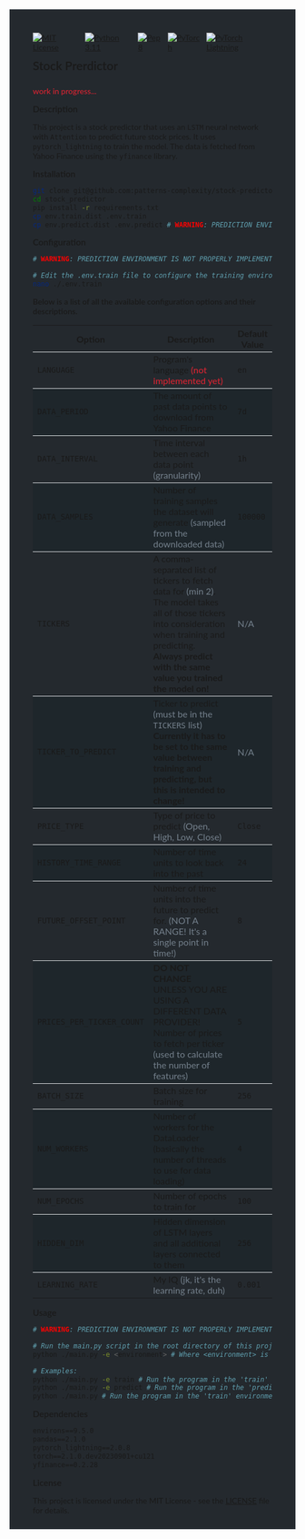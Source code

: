 <link href="https://fonts.googleapis.com/css?family=Lato" rel="stylesheet">
<style>
@keyframes ellipsis {
  0% {
    width: 0.2em;
    overflow: hidden;
    white-space: nowrap;
  }
  50% {
    width: 1em;
    overflow: hidden;
    white-space: nowrap;
  }
  100% {
    width: 1em;
    overflow: hidden;
    white-space: nowrap;
  }
}
@keyframes glow {
    0% {
        text-shadow: 0 0 2px #cb2431;
    }
    25% {
        text-shadow: 0 0 4px #cb2431;
    }
    50% {
        text-shadow: 0 0 4px #cb2431;
    }
    '75%' {
        text-shadow: 0 0 2px #cb2431;
    }
}
</style>
<style>
.ellipsis {
  overflow: hidden;
  display: inline-block;
  vertical-align: bottom;
  animation: ellipsis steps(3) 2.6s infinite;
}
.error-red {
    color: #cb2431;
    font-weight: 600;
}
.content {
    font-family: 'Lato', sans-serif;
    padding: 10px 40px;
    /* github style */
    background-color: #24292e;
    /* gray border */
    border: 1px solid #2c343b;
}
h1 {
    font-size: 1.5em;
    font-weight: 600;
    margin-top: 0.5em;
    margin-bottom: 0.5em;
    display: inline-block;
}
h2 {    
    font-size: 1.1em;
    font-weight: 600;
    margin-top: 0.5em;
    margin-bottom: 0.5em;
}
h3 {
    font-size: 1em;
    font-weight: 600;
    margin-top: 0.5em;
    margin-bottom: 0.5em;
}
/* github table */
table {
    border-collapse: collapse;
    border-spacing: 0;
    width: 100%;
}
table tr {
    border-top: 1px solid #dfe2e5;
    width: 100%;
}
table tr:nth-child(2n) {
    background-color: #1e262b;
}
table tr td:nth-child(2) {
    vertical-align: middle;
    width: 100%;
}
.note {
    color: #74808c;
}
</style>

<div class="content">

<div style="display: flex; justify-content: left; align-items: center; margin-top: 30px;">
  <a href="https://opensource.org/licenses/MIT"><img src="https://img.shields.io/badge/License-MIT-blue.svg" alt="MIT License"></a>
  <span style="margin: 0 4px;"></span>
  <a href="https://www.python.org/downloads/release/python-311/"><img src="https://img.shields.io/badge/Python-3.11-blue.svg" alt="Python 3.11"></a>
  <span style="margin: 0 4px;"></span>
  <a href="https://www.python.org/dev/peps/pep-0008/"><img src="https://img.shields.io/badge/Code%20Style-pep8-green.svg" alt="Pep8"></a>
  <span style="margin: 0 4px;"></span>
  <a href="https://pytorch.org/"><img src="https://img.shields.io/badge/PyTorch-🔥-orange.svg" alt="PyTorch"></a>
  <span style="margin: 0 4px;"></span>
  <a href="https://www.pytorchlightning.ai/"><img src="https://img.shields.io/badge/PyTorch%20Lightning-⚡-red.svg" alt="PyTorch Lightning"></a>
</div>

# Stock Prerdictor

<span class="error-red">work in progress</span><span class="error-red">...</span>

## Description
This project is a stock predictor that uses an `LSTM` neural network with `Attention` to predict future stock prices. It uses `pytorch_lightning` to train the model. The data is fetched from Yahoo Finance using the `yfinance` library.

## Installation
```bash
git clone git@github.com:patterns-complexity/stock-predictor.git
cd stock_predictor
pip install -r requirements.txt
cp env.train.dist .env.train
cp env.predict.dist .env.predict # WARNING: PREDICTION ENVIRONMENT IS NOT PROPERLY IMPLEMENTED YET!
```

## Configuration
```bash
# WARNING: PREDICTION ENVIRONMENT IS NOT PROPERLY IMPLEMENTED YET!

# Edit the .env.train file to configure the training environment
nano ./.env.train
```

### Below is a list of all the available configuration options and their descriptions.

| Option | Description | Default Value |
| ------ | ----------- | ------------- |
| `LANGUAGE` | Program's language <span class="error-red">(not implemented yet)</span> | `en` |
| `DATA_PERIOD` | The amount of past data points to download from Yahoo Finance | `7d` |
| `DATA_INTERVAL` | Time interval between each data point <span class="note">(granularity)</span> | `1h` |
| `DATA_SAMPLES` | Number of training samples the dataset will generate <span class="note">(sampled from the downloaded data)</span> | `100000` |
| `TICKERS` | A comma-separated list of tickers to fetch data for <span class="note">(min 2)</span>. <br /> The model takes all of those tickers into consideration when training and predicting. <br /> **Always predict with the same value you trained the model on!** | <span class="note">N/A</span> |
| `TICKER_TO_PREDICT` | Ticker to predict <span class="note">(must be in the `TICKERS` list)</span> <br /> **Currently it has to be set to the same value between training and predicting, but this is intended to change!** | <span class="note">N/A</span> |
| `PRICE_TYPE` | Type of price to predict <span class="note">(Open, High, Low, Close)</span> | `Close` |
| `HISTORY_TIME_RANGE` | Number of time units to look back into the past | `24` |
| `FUTURE_OFFSET_POINT` | Number of time units into the future to predict for. <span class="note">(NOT A RANGE! It's a single point in time!)</span> | `8` |
| `PRICES_PER_TICKER_COUNT` | **DO NOT CHANGE** <br />UNLESS YOU ARE USING A DIFFERENT DATA PROVIDER!<br /> Number of prices to fetch per ticker <span class="note">(used to calculate the number of features)</span> | `5` |
| `BATCH_SIZE` | Batch size for training | `256` |
| `NUM_WORKERS` | Number of workers for the DataLoader (basically the number of threads to use for data loading) | `4` |
| `NUM_EPOCHS` | Number of epochs to train for | `100` |
| `HIDDEN_DIM` | Hidden dimension of LSTM layers and all additional layers connected to them | `256` |
| `LEARNING_RATE` | My IQ <span class="note">(jk, it's the learning rate, duh)</span> | `0.001` |

## Usage
```bash
# WARNING: PREDICTION ENVIRONMENT IS NOT PROPERLY IMPLEMENTED YET!

# Run the main.py script in the root directory of this project
python ./main.py -e <environment> # Where <environment> is either 'train' or 'predict'

# Examples:
python ./main.py -e train # Run the program in the 'train' environment when you want to train the model.
python ./main.py -e predict # Run the program in the 'predict' environment when you want the model to make predictions.
python ./main.py # Run the program in the 'train' environment (default)
```


## Dependencies
```markdown
environs==9.5.0
pandas==2.1.0
pytorch_lightning==2.0.8
torch==2.1.0.dev20230901+cu121
yfinance==0.2.28
```

## License
This project is licensed under the MIT License - see the [LICENSE](https://opensource.org/licenses/MIT) file for details.

</div>